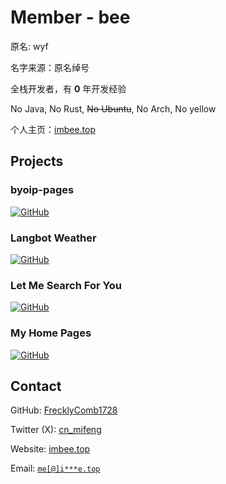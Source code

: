# Member - bee

原名: wyf

名字来源：原名绰号

全栈开发者，有 **0** 年开发经验

No Java, No Rust, ~~No Ubuntu~~, No Arch, No yellow

个人主页：[imbee.top](http://imbee.top)

## Projects

### byoip-pages

[![GitHub](https://socialify.git.ci/FrecklyComb1728/byoip-pages/image?custom_language=Nuxt&description=1&font=JetBrains+Mono&forks=1&issues=1&language=1&name=1&owner=1&pattern=Plus&pulls=1&stargazers=1&theme=Auto)](https://github.com/FrecklyComb1728/byoip-pages)

### Langbot Weather

[![GitHub](https://socialify.git.ci/FrecklyComb1728/Langbot_Weather/image?custom_language=Python&description=1&font=JetBrains+Mono&forks=1&issues=1&language=1&name=1&owner=1&pattern=Plus&pulls=1&stargazers=1&theme=Auto)](https://github.com/FrecklyComb1728/Langbot_Weather)

### Let Me Search For You

[![GitHub](https://socialify.git.ci/FrecklyComb1728/Let-Me-Search-For-You/image?custom_description=%E8%AE%A9%E6%88%91%E4%B8%BA%E4%BD%A0%E6%90%9C%E7%B4%A2&custom_language=HTML&description=1&font=JetBrains+Mono&forks=1&issues=1&language=1&name=1&owner=1&pattern=Plus&pulls=1&stargazers=1&theme=Auto)](https://github.com/FrecklyComb1728/Let-Me-Search-For-You)

### My Home Pages

[![GitHub](https://socialify.git.ci/FrecklyComb1728/home/image?description=1&font=JetBrains+Mono&forks=1&issues=1&language=1&name=1&owner=1&pattern=Plus&pulls=1&stargazers=1&theme=Auto)](https://github.com/FrecklyComb1728/Let-Me-Search-For-You)

## Contact

GitHub: [FrecklyComb1728](https://github.com/FrecklyComb1728)

Twitter (X): [cn_mifeng](https://twitter.com/cn_mifeng)

Website: [imbee.top](https://imbee.top)

Email: [`me[@]i***e.top`](https://siiway.top/t/m/me/imbee.top)
